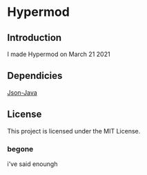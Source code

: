 # Hypermod
## Introduction
I made Hypermod on March 21 2021 <br>
## Dependicies
[Json-Java](https://github.com/stleary/JSON-java)
## License
This project is licensed under the MIT License.
### begone
i've said enoungh
